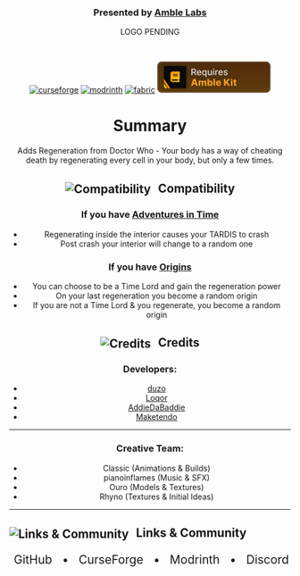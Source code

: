 <div align="center">

### **Presented by [Amble Labs](https://amblelabs.github.io)**

LOGO PENDING

&nbsp;

[<img alt="curseforge" height="56" src="https://cdn.jsdelivr.net/npm/@intergrav/devins-badges@3/assets/cozy/available/curseforge_vector.svg">](https://www.curseforge.com/minecraft/mc-mods/adventures-in-time) <!-- SVG version -->
[<img alt="modrinth" height="56" src="https://cdn.jsdelivr.net/npm/@intergrav/devins-badges@3/assets/cozy/available/modrinth_vector.svg">](https://modrinth.com/mod/ait) <!-- SVG version -->
[<img alt="fabric" height="56" src="https://cdn.jsdelivr.net/npm/@intergrav/devins-badges@3/assets/cozy/supported/fabric_vector.svg">](https://fabricmc.net/) <!-- SVG version -->
[<img alt="amble" height="56" src="https://raw.githubusercontent.com/amblelabs/modkit/refs/heads/main/promo/cozy_vector_requires.svg">](https://modrinth.com/mod/amblekit)

# Summary
Adds Regeneration from Doctor Who - Your body has a way of cheating death by regenerating every cell in your body, but only a few times.

<h2>
  <img src="https://cdn.modrinth.com/data/cached_images/808c7934614530076d21dd0cf5c5e2e992595985.png"
       alt="Compatibility"
       width="25"
       height="25"
       style="vertical-align: middle; margin-right: 8px;">
  Compatibility
</h2>

### If you have [Adventures in Time](https://modrinth.com/mod/ait)
- Regenerating inside the interior causes your TARDIS to crash
- Post crash your interior will change to a random one

### If you have [Origins](https://modrinth.com/mod/origins)
- You can choose to be a Time Lord and gain the regeneration power
- On your last regeneration you become a random origin
- If you are not a Time Lord & you regenerate, you become a random origin

<h2>
  <img src="https://cdn.modrinth.com/data/cached_images/7412fc34a0142c5cc1ec9eee18c68c81fbbb4d81.png"
       alt="Credits"
       width="25"
       height="25"
       style="vertical-align: middle; margin-right: 8px;">
  Credits
</h2>

### Developers:
- [duzo](https://duzo.is-a.dev/)
- [Loqor](https://loqor.dev/)
- [AddieDaBaddie](https://addi3.github.io/index)
- [Maketendo](https://github.com/MaketendoDev)

--- 

### Creative Team:
- Classic (Animations & Builds)
- pianoinflames (Music & SFX)
- Ouro (Models & Textures)
- Rhyno (Textures & Initial Ideas)
</div>

---

<h2>
  <img src="https://cdn.modrinth.com/data/cached_images/23b97ecfe49586f70c6a7d4e4ca63ac14d47e6e1.png"
       alt="Links & Community"
       width="25"
       height="25"
       style="vertical-align: middle; margin-right: 8px;">
  Links & Community
</h2>

<div style="text-align: center; font-size: 1.5em; margin-top: 1em; white-space: nowrap;">
  <a href="https://github.com/amblelabs/ait/" style="text-decoration: none; color: inherit; display: inline-block; margin: 0 8px;">GitHub</a>
  <span style="display: inline-block; margin: 0 4px;">•</span>
  <a href="https://www.curseforge.com/minecraft/mc-mods/adventures-in-time" style="text-decoration: none; color: inherit; display: inline-block; margin: 0 8px;">CurseForge</a>
  <span style="display: inline-block; margin: 0 4px;">•</span>
  <a href="https://modrinth.com/mod/ait" style="text-decoration: none; color: inherit; display: inline-block; margin: 0 8px;">Modrinth</a>
  <span style="display: inline-block; margin: 0 4px;">•</span>
  <a href="https://discord.com/invite/WjKhRjavCj" style="text-decoration: none; color: inherit; display: inline-block; margin: 0 8px;">Discord</a>
</div>

&nbsp;